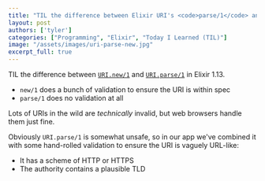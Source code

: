 ```yaml
---
title: "TIL the difference between Elixir URI's <code>parse/1</code> and <code>new/1</code>"
layout: post
authors: ['tyler']
categories: ["Programming", "Elixir", "Today I Learned (TIL)"]
image: "/assets/images/uri-parse-new.jpg"
excerpt_full: true
---
```


TIL the difference between [`URI​.new/1`](https://hexdocs.pm/elixir/URI.html#new/1) and [`URI.parse/1`](https://hexdocs.pm/elixir/URI.html#parse/1) in Elixir 1.13.

- `new/1` does a bunch of validation to ensure the URI is within spec
- `parse/1` does no validation at all

Lots of URIs in the wild are *technically* invalid, but web browsers handle them just fine.

Obviously `URI.parse/1` is somewhat unsafe, so in our app we've combined it with some hand-rolled validation to ensure the URI is vaguely URL-like:

- It has a scheme of HTTP or HTTPS
- The authority contains a plausible TLD
